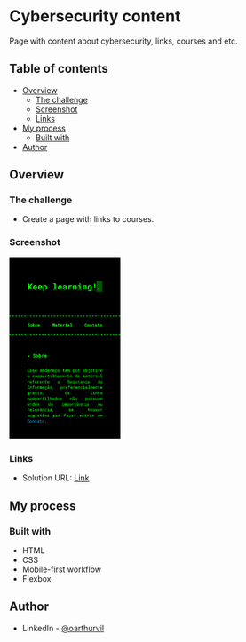 # Cybersecurity content

Page with content about cybersecurity, links, courses and etc.

## Table of contents

- [Overview](#overview)
  - [The challenge](#the-challenge)
  - [Screenshot](#screenshot)
  - [Links](#links)
- [My process](#my-process)
  - [Built with](#built-with)  
- [Author](#author)

## Overview

### The challenge

- Create a page with links to courses.

### Screenshot

<img src="https://github.com/oarthurvil/cybersecurity-content/blob/main/screenshot/screenshot.png" alt="screenshot" style="width:200px;"/>



### Links

- Solution URL: [Link](https://oarthurvil.github.io/cybersecurity-content/)

## My process

### Built with

- HTML
- CSS
- Mobile-first workflow
- Flexbox



## Author

- LinkedIn - [@oarthurvil](www.linkedin.com/in/oarthurvil)


